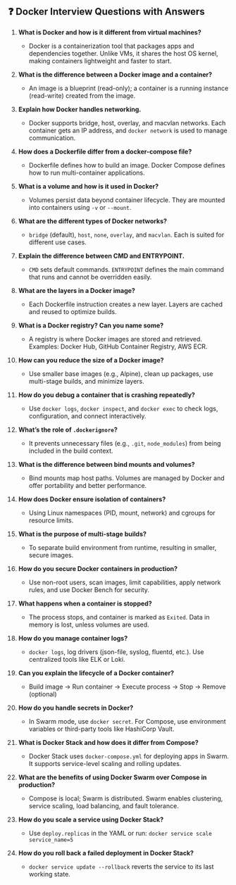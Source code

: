 ## ❓ Docker Interview Questions with Answers

1. **What is Docker and how is it different from virtual machines?**

   * Docker is a containerization tool that packages apps and dependencies together. Unlike VMs, it shares the host OS kernel, making containers lightweight and faster to start.

2. **What is the difference between a Docker image and a container?**

   * An image is a blueprint (read-only); a container is a running instance (read-write) created from the image.

3. **Explain how Docker handles networking.**

   * Docker supports bridge, host, overlay, and macvlan networks. Each container gets an IP address, and `docker network` is used to manage communication.

4. **How does a Dockerfile differ from a docker-compose file?**

   * Dockerfile defines how to build an image. Docker Compose defines how to run multi-container applications.

5. **What is a volume and how is it used in Docker?**

   * Volumes persist data beyond container lifecycle. They are mounted into containers using `-v` or `--mount`.

6. **What are the different types of Docker networks?**

   * `bridge` (default), `host`, `none`, `overlay`, and `macvlan`. Each is suited for different use cases.

7. **Explain the difference between CMD and ENTRYPOINT.**

   * `CMD` sets default commands. `ENTRYPOINT` defines the main command that runs and cannot be overridden easily.

8. **What are the layers in a Docker image?**

   * Each Dockerfile instruction creates a new layer. Layers are cached and reused to optimize builds.

9. **What is a Docker registry? Can you name some?**

   * A registry is where Docker images are stored and retrieved. Examples: Docker Hub, GitHub Container Registry, AWS ECR.

10. **How can you reduce the size of a Docker image?**

    * Use smaller base images (e.g., Alpine), clean up packages, use multi-stage builds, and minimize layers.

11. **How do you debug a container that is crashing repeatedly?**

    * Use `docker logs`, `docker inspect`, and `docker exec` to check logs, configuration, and connect interactively.

12. **What’s the role of `.dockerignore`?**

    * It prevents unnecessary files (e.g., `.git`, `node_modules`) from being included in the build context.

13. **What is the difference between bind mounts and volumes?**

    * Bind mounts map host paths. Volumes are managed by Docker and offer portability and better performance.

14. **How does Docker ensure isolation of containers?**

    * Using Linux namespaces (PID, mount, network) and cgroups for resource limits.

15. **What is the purpose of multi-stage builds?**

    * To separate build environment from runtime, resulting in smaller, secure images.

16. **How do you secure Docker containers in production?**

    * Use non-root users, scan images, limit capabilities, apply network rules, and use Docker Bench for security.

17. **What happens when a container is stopped?**

    * The process stops, and container is marked as `Exited`. Data in memory is lost, unless volumes are used.

18. **How do you manage container logs?**

    * `docker logs`, log drivers (json-file, syslog, fluentd, etc.). Use centralized tools like ELK or Loki.

19. **Can you explain the lifecycle of a Docker container?**

    * Build image → Run container → Execute process → Stop → Remove (optional)

20. **How do you handle secrets in Docker?**

    * In Swarm mode, use `docker secret`. For Compose, use environment variables or third-party tools like HashiCorp Vault.

21. **What is Docker Stack and how does it differ from Compose?**

    * Docker Stack uses `docker-compose.yml` for deploying apps in Swarm. It supports service-level scaling and rolling updates.

22. **What are the benefits of using Docker Swarm over Compose in production?**

    * Compose is local; Swarm is distributed. Swarm enables clustering, service scaling, load balancing, and fault tolerance.

23. **How do you scale a service using Docker Stack?**

    * Use `deploy.replicas` in the YAML or run: `docker service scale service_name=5`

24. **How do you roll back a failed deployment in Docker Stack?**

    * `docker service update --rollback` reverts the service to its last working state.
